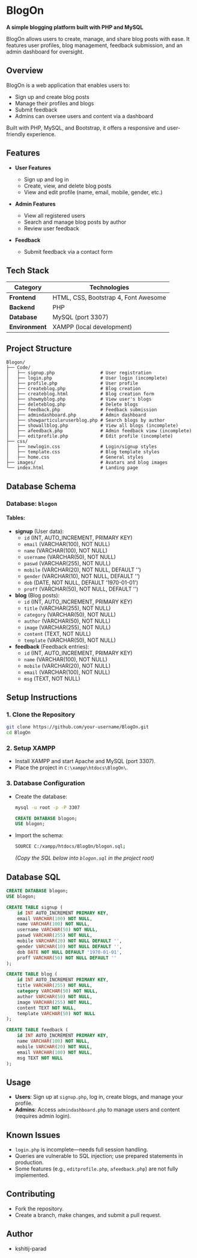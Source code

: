 # BlogOn

**A simple blogging platform built with PHP and MySQL**

BlogOn allows users to create, manage, and share blog posts with ease. It features user profiles, blog management, feedback submission, and an admin dashboard for oversight.

## Overview

BlogOn is a web application that enables users to:
- Sign up and create blog posts
- Manage their profiles and blogs
- Submit feedback
- Admins can oversee users and content via a dashboard

Built with PHP, MySQL, and Bootstrap, it offers a responsive and user-friendly experience.

## Features

- **User Features**  
  - Sign up and log in  
  - Create, view, and delete blog posts  
  - View and edit profile (name, email, mobile, gender, etc.)  

- **Admin Features**  
  - View all registered users  
  - Search and manage blog posts by author  
  - Review user feedback  

- **Feedback**  
  - Submit feedback via a contact form  

## Tech Stack

| **Category**   | **Technologies**           |
|----------------|----------------------------|
| **Frontend**   | HTML, CSS, Bootstrap 4, Font Awesome |
| **Backend**    | PHP                       |
| **Database**   | MySQL (port 3307)         |
| **Environment**| XAMPP (local development) |

## Project Structure

```
Blogon/
├── Code/
│   ├── signup.php                 # User registration
│   ├── login.php                  # User login (incomplete)
│   ├── profile.php                # User profile
│   ├── createblog.php             # Blog creation
│   ├── createblog.html            # Blog creation form
│   ├── showmyblog.php             # View user's blogs
│   ├── deleteblog.php             # Delete blogs
│   ├── feedback.php               # Feedback submission
│   ├── admindashboard.php         # Admin dashboard
│   ├── showparticularuserblog.php # Search blogs by author
│   ├── showallblog.php            # View all blogs (incomplete)
│   ├── afeedback.php              # Admin feedback view (incomplete)
│   ├── editprofile.php            # Edit profile (incomplete)
├── css/
│   ├── newlogin.css               # Login/signup styles
│   ├── template.css               # Blog template styles
│   ├── home.css                   # General styles
├── images/                        # Avatars and blog images
└── index.html                     # Landing page
```

## Database Schema

### Database: `blogon`

#### Tables:
- **signup** (User data):
  - `id` (INT, AUTO_INCREMENT, PRIMARY KEY)
  - `email` (VARCHAR(100), NOT NULL)
  - `name` (VARCHAR(100), NOT NULL)
  - `username` (VARCHAR(50), NOT NULL)
  - `paswd` (VARCHAR(255), NOT NULL)
  - `mobile` (VARCHAR(20), NOT NULL, DEFAULT '')
  - `gender` (VARCHAR(10), NOT NULL, DEFAULT '')
  - `dob` (DATE, NOT NULL, DEFAULT '1970-01-01')
  - `proff` (VARCHAR(50), NOT NULL, DEFAULT '')
- **blog** (Blog posts):
  - `id` (INT, AUTO_INCREMENT, PRIMARY KEY)
  - `title` (VARCHAR(255), NOT NULL)
  - `category` (VARCHAR(50), NOT NULL)
  - `author` (VARCHAR(50), NOT NULL)
  - `image` (VARCHAR(255), NOT NULL)
  - `content` (TEXT, NOT NULL)
  - `template` (VARCHAR(50), NOT NULL)
- **feedback** (Feedback entries):
  - `id` (INT, AUTO_INCREMENT, PRIMARY KEY)
  - `name` (VARCHAR(100), NOT NULL)
  - `mobile` (VARCHAR(20), NOT NULL)
  - `email` (VARCHAR(100), NOT NULL)
  - `msg` (TEXT, NOT NULL)

## Setup Instructions

### 1. Clone the Repository
```bash
git clone https://github.com/your-username/BlogOn.git
cd BlogOn
```

### 2. Setup XAMPP
- Install XAMPP and start Apache and MySQL (port 3307).
- Place the project in `C:\xampp\htdocs\BlogOn\`.

### 3. Database Configuration
- Create the database:
  ```bash
  mysql -u root -p -P 3307
  ```
  ```sql
  CREATE DATABASE blogon;
  USE blogon;
  ```
- Import the schema:
  ```bash
  SOURCE C:/xampp/htdocs/BlogOn/blogon.sql;
  ```
  *(Copy the SQL below into `blogon.sql` in the project root)*

## Database SQL

```sql
CREATE DATABASE blogon;
USE blogon;

CREATE TABLE signup (
    id INT AUTO_INCREMENT PRIMARY KEY,
    email VARCHAR(100) NOT NULL,
    name VARCHAR(100) NOT NULL,
    username VARCHAR(50) NOT NULL,
    paswd VARCHAR(255) NOT NULL,
    mobile VARCHAR(20) NOT NULL DEFAULT '',
    gender VARCHAR(10) NOT NULL DEFAULT '',
    dob DATE NOT NULL DEFAULT '1970-01-01',
    proff VARCHAR(50) NOT NULL DEFAULT ''
);

CREATE TABLE blog (
    id INT AUTO_INCREMENT PRIMARY KEY,
    title VARCHAR(255) NOT NULL,
    category VARCHAR(50) NOT NULL,
    author VARCHAR(50) NOT NULL,
    image VARCHAR(255) NOT NULL,
    content TEXT NOT NULL,
    template VARCHAR(50) NOT NULL
);

CREATE TABLE feedback (
    id INT AUTO_INCREMENT PRIMARY KEY,
    name VARCHAR(100) NOT NULL,
    mobile VARCHAR(20) NOT NULL,
    email VARCHAR(100) NOT NULL,
    msg TEXT NOT NULL
);
```

## Usage

- **Users**: Sign up at `signup.php`, log in, create blogs, and manage your profile.
- **Admins**: Access `admindashboard.php` to manage users and content (requires admin login).

## Known Issues

- `login.php` is incomplete—needs full session handling.
- Queries are vulnerable to SQL injection; use prepared statements in production.
- Some features (e.g., `editprofile.php`, `afeedback.php`) are not fully implemented.

## Contributing

- Fork the repository.
- Create a branch, make changes, and submit a pull request.

## Author

- kshitij-parad

